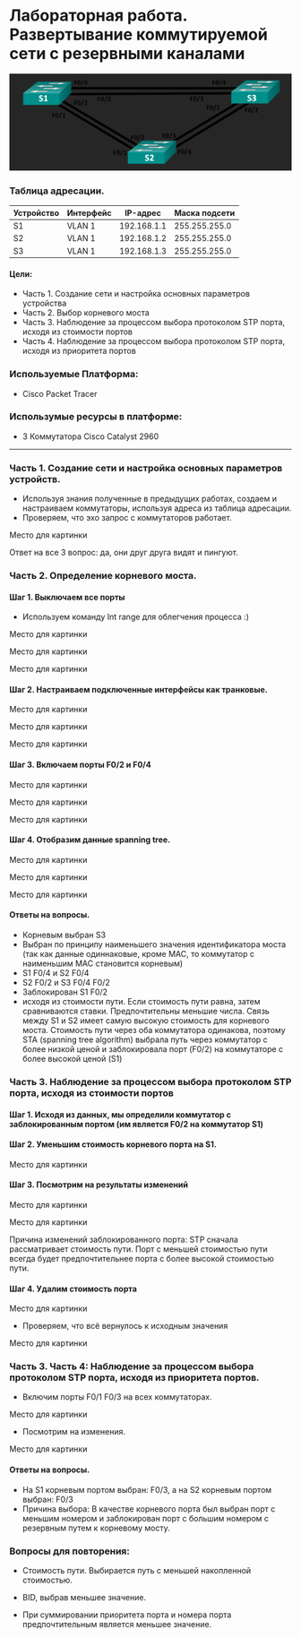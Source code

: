 # Лабораторная работа. Развертывание коммутируемой сети с резервными каналами

![](https://github.com/Despirant/Desp_Labs/blob/main/pics/Labs7Topology.PNG)

### Таблица адресации.

| Устройство  |  Интерфейс | IP-адрес  |  Маска подсети |
|---|---|---|---|
| S1  | VLAN 1  | 192.168.1.1  | 255.255.255.0  |
| S2  | VLAN 1  | 192.168.1.2  | 255.255.255.0  |
| S3  | VLAN 1  | 192.168.1.3  | 255.255.255.0  |

 #### Цели:
 - Часть 1. Создание сети и настройка основных параметров устройства
 - Часть 2. Выбор корневого моста
 - Часть 3. Наблюдение за процессом выбора протоколом STP порта, исходя из стоимости портов
 - Часть 4. Наблюдение за процессом выбора протоколом STP порта, исходя из приоритета портов

 ### Используемые Платформа:
  - Cisco Packet Tracer
 ### Использумые ресурсы в платформе:
  - 3 Коммутатора Cisco Catalyst 2960
----
### Часть 1. Создание сети и настройка основных параметров устройств.
- Используя знания полученные в предыдущих работах, создаем и настраиваем коммутаторы, используя адреса из таблица адресации.
- Проверяем, что эхо запрос с коммутаторов работает.

Место для картинки

Ответ на все 3 вопрос: да, они друг друга видят и пингуют.

### Часть 2. Определение корневого моста. 

#### Шаг 1. Выключаем все порты
- Используем команду Int range для облегчения процесса :)

Место для картинки

Место для картинки

Место для картинки

#### Шаг 2. Настраиваем подключенные интерфейсы как транковые. 

Место для картинки

Место для картинки

Место для картинки

#### Шаг 3. Включаем порты F0/2 и F0/4

Место для картинки

Место для картинки

Место для картинки

#### Шаг 4. Отобразим данные spanning tree.

Место для картинки

Место для картинки

Место для картинки

#### Ответы на вопросы.
- Корневым выбран S3
- Выбран по принципу наименьшего значения идентификатора моста (так как данные одиннаковые, кроме MAC, то коммутатор с наименьшим MAC становится корневым)
- S1 F0/4 и S2 F0/4
- S2 F0/2 и S3 F0/4 F0/2
- Заблокирован S1 F0/2
- исходя из стоимости пути. Если стоимость пути равна, затем сравниваются ставки. Предпочтительны меньшие числа. Cвязь между S1 и S2 имеет самую высокую стоимость для корневого моста. Стоимость пути через оба коммутатора одинакова, поэтому STA (spanning tree algorithm) выбрала путь через коммутатор с более низкой ценой и заблокировала порт (F0/2) на коммутаторе с более высокой ценой (S1)

### Часть 3. Наблюдение за процессом выбора протоколом STP порта, исходя из стоимости портов
#### Шаг 1. Исходя из данных, мы определили коммутатор с заблокированным портом (им является F0/2 на коммутатор S1)
#### Шаг 2. Уменьшим стоимость корневого порта на S1. 

Место для картинки

#### Шаг 3. Посмотрим на результаты изменений

Место для картинки

Место для картинки

Причина изменений заблокированного порта: STP сначала рассматривает стоимость пути. Порт с меньшей стоимостью пути всегда будет предпочтительнее порта с более высокой стоимостью пути.

#### Шаг 4. Удалим стоимость порта

Место для картинки

- Проверяем, что всё вернулось к исходным значения

Место для картинки

### Часть 3. Часть 4:	Наблюдение за процессом выбора протоколом STP порта, исходя из приоритета портов.

- Включим порты F0/1 F0/3 на всех коммутаторах.

Место для картинки

- Посмотрим на изменения.

Место для картинки

#### Ответы на вопросы. 

- На S1 корневым портом выбран: F0/3, а на S2 корневым портом выбран: F0/3
- Причина выбора: В качестве корневого порта был выбран порт с меньшим номером и заблокирован порт с большим номером с резервным путем к корневому мосту.

### Вопросы для повторения:

- Стоимость пути. Выбирается путь с меньшей накопленной стоимостью.

- BID, выбрав меньшее значение.

- При суммировании приоритета порта и номера порта предпочтительным является меньшее значение.
